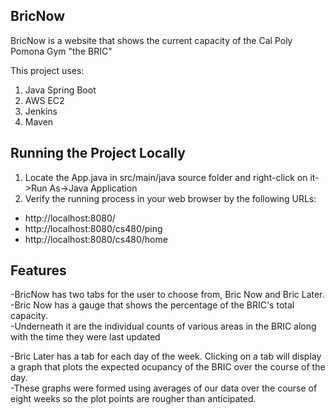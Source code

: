 BricNow
-------------
BricNow is a website that shows the current capacity of  the Cal Poly Pomona Gym
"the BRIC"

This project uses: 
1. Java Spring Boot
3. AWS EC2
4. Jenkins
2. Maven 


Running the Project Locally
----------------------------------------
1. Locate the App.java in src/main/java source folder and right-click on it->Run As->Java Application
2. Verify the running process in your web browser by the following URLs:

- http://localhost:8080/
- http://localhost:8080/cs480/ping
- http://localhost:8080/cs480/home


Features
----------------------------------------
-BricNow has two tabs for the user to choose from, Bric Now and Bric Later.  
-Bric Now has a gauge that shows the percentage of the BRIC's total capacity.  
-Underneath it are the individual counts of various areas in the BRIC along with
 the time they were last updated
 
-Bric Later has a tab for each day of the week. Clicking on a tab will display 
 a graph that plots the expected ocupancy of the BRIC over the course of the day.  
-These graphs were formed using averages of our data over the course of eight
 weeks so the plot points are rougher than anticipated. 

